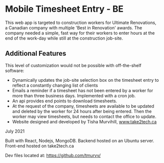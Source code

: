 # Mobile Timesheet Entry - BE
This web app is targeted to construction workers for Ultimate Renovations, a Canadian company with multiple 'Best in Renovation' awards. The company needed a simple, fast way for their workers to enter hours at the end of the work-day while still at the construction job-site.

## Additional Features
This level of customization would not be possible with off-the-shelf software:

- Dynamically updates the job-site selection box on the timesheet entry to reflect a constantly changing list of clients
- Emails a reminder if a timesheet has not been entered by a worker for more than three business days. Implemented with a cron job.
- An api provides end points to download timesheets.
- At the request of the company, timesheets are available to be updated and deleted by the worker for 24 hours after being entered. Then the worker may view timesheets, but needs to contact the office to update.
- Website designed and developed by Tisha Murvihill, www.take2tech.ca

July 2021

Built with React, Nodejs, MongoDB. Backend hosted on an Ubuntu server. Front-end hosted on take2tech.ca

Dev files located at: https://github.com/tmurvv/

